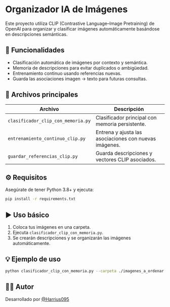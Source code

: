 # Organizador IA de Imágenes

Este proyecto utiliza CLIP (Contrastive Language–Image Pretraining) de OpenAI para organizar y clasificar imágenes automáticamente basándose en descripciones semánticas.

## 🧠 Funcionalidades

- Clasificación automática de imágenes por contexto y semántica.
- Memoria de descripciones para evitar duplicados o ambigüedad.
- Entrenamiento continuo usando referencias nuevas.
- Guarda las asociaciones imagen → texto para futuras consultas.

## 📁 Archivos principales

| Archivo                           | Descripción |
|----------------------------------|-------------|
| `clasificador_clip_con_memoria.py`     | Clasificador principal con memoria persistente. |
| `entrenamiento_continuo_clip.py`      | Entrena y ajusta las asociaciones con nuevas imágenes. |
| `guardar_referencias_clip.py`        | Guarda descripciones y vectores CLIP asociados. |

## ⚙️ Requisitos

Asegúrate de tener Python 3.8+ y ejecuta:

```bash
pip install -r requirements.txt
```

## ▶️ Uso básico

1. Coloca tus imágenes en una carpeta.
2. Ejecuta `clasificador_clip_con_memoria.py`.
3. Se crearán descripciones y se organizarán las imágenes automáticamente.

## 💡 Ejemplo de uso

```bash
python clasificador_clip_con_memoria.py --carpeta ./imagenes_a_ordenar
```

## 👨‍💻 Autor

Desarrollado por [@Harrius095](https://github.com/Harrius095)
